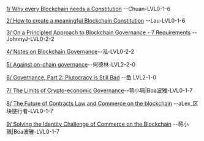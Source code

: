 [1/ Why every Blockchain needs a Constitution](https://steemit.com/blockchain/@dan/why-every-blockchain-needs-a-constitution) --Chuan-LVL0-1-6

[2/ How to create a meaningful Blockchain Constitution](https://steemit.com/eos/@dantheman/how-to-create-a-meaningful-blockchain-constitution) --Lau-LVL0-1-6

[3/ On a Principled Approach to Blockchain Governance - 7 Requirements](https://steemit.com/eos/@iang/on-a-principled-approach-to-blockchain-governance-7-requirements) --JohnnyJ-LVL0-2-2

[4/ Notes on Blockchain Governance](https://vitalik.ca/general/2017/12/17/voting.html)--泓-LVL0-2-2

[5/ Against on-chain governance](https://github.com/BlockchainTranslator/EOS/blob/master/NonTechDoc/Against%20on-chain%20governance.md)--何德林-LVL2-2-0

[6/ Governance, Part 2: Plutocracy Is Still Bad](https://github.com/BlockchainTranslator/EOS/blob/master/NonTechDoc/Governance-Part-2-Plutocracy-Is-Still-Bad.md)
--鱼 LVL2-1-0

[7/ The Limits of Crypto-economic Governance](https://medium.com/@bytemaster/the-limits-of-crypto-economic-governance-9362b8d1d5aa)--蒋小珮|Boa波雅-LVL0-1-7

[8/ The Future of Contracts Law and Commerce on the blockchain](https://www.youtube.com/watch?v=cmWcWLKIHpY) --aLex_区块链行者-LVL0-1-7

[9/ Solving the Identity Challenge of Commerce on the Blockchain](https://www.youtube.com/watch?v=ZYIBfRi8UIg) --蒋小珮|Boa波雅-LVL0-1-7
